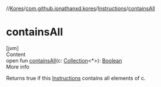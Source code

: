//[Kores](../../index.md)/[com.github.jonathanxd.kores](../index.md)/[Instructions](index.md)/[containsAll](contains-all.md)



# containsAll  
[jvm]  
Content  
open fun [containsAll](contains-all.md)(c: [Collection](https://kotlinlang.org/api/latest/jvm/stdlib/kotlin.collections/-collection/index.html)<*>): [Boolean](https://kotlinlang.org/api/latest/jvm/stdlib/kotlin/-boolean/index.html)  
More info  


Returns true if this [Instructions](index.md) contains all elements of c.

  



